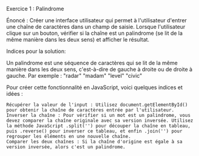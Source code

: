 Exercice 1 : Palindrome

Énoncé :
Créer une interface utilisateur qui permet à l'utilisateur d'entrer une chaîne de caractères dans un champ de saisie. Lorsque l'utilisateur clique sur un bouton, vérifier si la chaîne est un palindrome (se lit de la même manière dans les deux sens) et afficher le résultat.


Indices pour la solution:

Un palindrome est une séquence de caractères qui se lit de la même manière dans les deux sens, c'est-à-dire de gauche à droite ou de droite à gauche. Par exemple :
"radar"
"madam"
"level"
"civic"

Pour créer cette fonctionnalité en JavaScript, voici quelques indices et idées :

    Récupérer la valeur de l'input : Utilisez document.getElementById() pour obtenir la chaîne de caractères entrée par l'utilisateur.
    Inverser la chaîne : Pour vérifier si un mot est un palindrome, vous devez comparer la chaîne originale avec sa version inversée. Utilisez la méthode JavaScript .split('') pour découper la chaîne en tableau, puis .reverse() pour inverser ce tableau, et enfin .join('') pour regrouper les éléments en une nouvelle chaîne.
    Comparer les deux chaînes : Si la chaîne d'origine est égale à sa version inversée, alors c'est un palindrome.